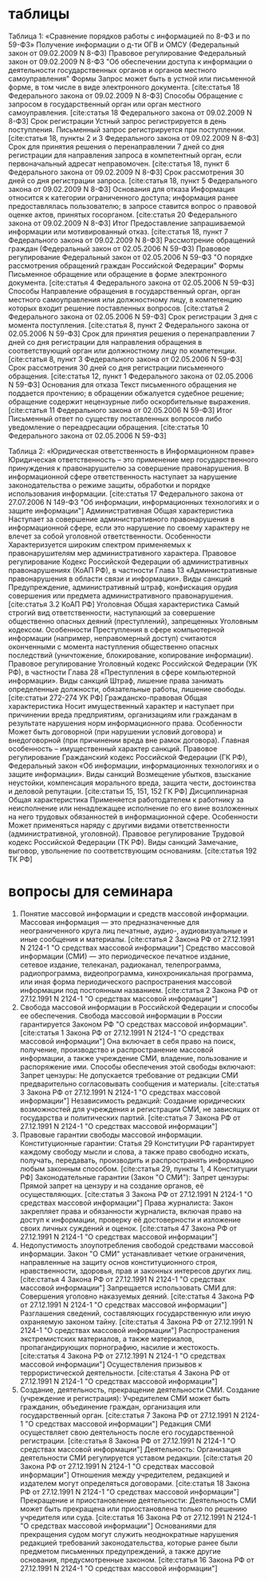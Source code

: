 # таблицы
Таблица 1: «Сравнение порядков работы с информацией по 8-ФЗ и по 59-ФЗ»
 Получение информации о д-ти ОГВ и ОМСУ (Федеральный закон от 09.02.2009 N 8-ФЗ)
  Правовое регулирование
   Федеральный закон от 09.02.2009 N 8-ФЗ "Об обеспечении доступа к информации о деятельности государственных органов и органов местного самоуправления"
  Формы
   Запрос может быть в устной или письменной форме, в том числе в виде электронного документа. [cite:статья 18 Федерального закона от 09.02.2009 N 8-ФЗ]
  Способы
   Обращение с запросом в государственный орган или орган местного самоуправления. [cite:статья 18 Федерального закона от 09.02.2009 N 8-ФЗ]
  Срок регистрации
   Устный запрос регистрируется в день поступления. Письменный запрос регистрируется при поступлении. [cite:статья 18, пункты 2 и 3 Федерального закона от 09.02.2009 N 8-ФЗ]
  Срок для принятия решения о перенаправлении
   7 дней со дня регистрации для направления запроса в компетентный орган, если первоначальный адресат неправомочен. [cite:статья 18, пункт 6 Федерального закона от 09.02.2009 N 8-ФЗ]
  Срок рассмотрения
   30 дней со дня регистрации запроса. [cite:статья 18, пункт 5 Федерального закона от 09.02.2009 N 8-ФЗ]
  Основания для отказа
   Информация относится к категории ограниченного доступа; информация ранее предоставлялась пользователю; в запросе ставится вопрос о правовой оценке актов, принятых госорганом. [cite:статья 20 Федерального закона от 09.02.2009 N 8-ФЗ]
  Итог
   Предоставление запрашиваемой информации или мотивированный отказ. [cite:статья 18, пункт 7 Федерального закона от 09.02.2009 N 8-ФЗ]
 Рассмотрение обращений граждан (Федеральный закон от 02.05.2006 N 59-ФЗ)
  Правовое регулирование
   Федеральный закон от 02.05.2006 N 59-ФЗ "О порядке рассмотрения обращений граждан Российской Федерации"
  Формы
   Письменное обращение или обращение в форме электронного документа. [cite:статья 4 Федерального закона от 02.05.2006 N 59-ФЗ]
  Способы
   Направление обращения в государственный орган, орган местного самоуправления или должностному лицу, в компетенцию которых входит решение поставленных вопросов. [cite:статья 2 Федерального закона от 02.05.2006 N 59-ФЗ]
  Срок регистрации
   3 дня с момента поступления. [cite:статья 8, пункт 2 Федерального закона от 02.05.2006 N 59-ФЗ]
  Срок для принятия решения о перенаправлении
   7 дней со дня регистрации для направления обращения в соответствующий орган или должностному лицу по компетенции. [cite:статья 8, пункт 3 Федерального закона от 02.05.2006 N 59-ФЗ]
  Срок рассмотрения
   30 дней со дня регистрации письменного обращения. [cite:статья 12, пункт 1 Федерального закона от 02.05.2006 N 59-ФЗ]
  Основания для отказа
   Текст письменного обращения не поддается прочтению; в обращении обжалуется судебное решение; обращение содержит нецензурные либо оскорбительные выражения. [cite:статья 11 Федерального закона от 02.05.2006 N 59-ФЗ]
  Итог
   Письменный ответ по существу поставленных вопросов либо уведомление о переадресации обращения. [cite:статья 10 Федерального закона от 02.05.2006 N 59-ФЗ]

Таблица 2: «Юридическая ответственность в Информационном праве»
 Юридическая ответственность – это применение мер государственного принуждения к правонарушителю за совершение правонарушения. В информационной сфере ответственность наступает за нарушение законодательства о режиме защиты, обработки и порядке использования информации. [cite:статья 17 Федерального закона от 27.07.2006 N 149-ФЗ "Об информации, информационных технологиях и о защите информации"]
 Административная
  Общая характеристика
   Наступает за совершение административного правонарушения в информационной сфере, если это нарушение по своему характеру не влечет за собой уголовной ответственности.
  Особенности
   Характеризуется широким спектром применяемых к правонарушителям мер административного характера.
  Правовое регулирование
   Кодекс Российской Федерации об административных правонарушениях (КоАП РФ), в частности Глава 13 «Административные правонарушения в области связи и информации».
  Виды санкций
   Предупреждение, административный штраф, конфискация орудия совершения или предмета административного правонарушения. [cite:статья 3.2 КоАП РФ]
 Уголовная
  Общая характеристика
   Самый строгий вид ответственности, наступающий за совершение общественно опасных деяний (преступлений), запрещенных Уголовным кодексом.
  Особенности
   Преступления в сфере компьютерной информации (например, неправомерный доступ) считаются оконченными с момента наступления общественно опасных последствий (уничтожение, блокирование, копирование информации).
  Правовое регулирование
   Уголовный кодекс Российской Федерации (УК РФ), в частности Глава 28 «Преступления в сфере компьютерной информации».
  Виды санкций
   Штраф, лишение права занимать определенные должности, обязательные работы, лишение свободы. [cite:статьи 272-274 УК РФ]
 Гражданско-правовая
  Общая характеристика
   Носит имущественный характер и наступает при причинении вреда предприятиям, организациям или гражданам в результате нарушения норм информационного права.
  Особенности
   Может быть договорной (при нарушении условий договора) и внедоговорной (при причинении вреда вне рамок договора). Главная особенность – имущественный характер санкций.
  Правовое регулирование
   Гражданский кодекс Российской Федерации (ГК РФ), Федеральный закон «Об информации, информационных технологиях и о защите информации».
  Виды санкций
   Возмещение убытков, взыскание неустойки, компенсация морального вреда, защита чести, достоинства и деловой репутации. [cite:статьи 15, 151, 152 ГК РФ]
 Дисциплинарная
  Общая характеристика
   Применяется работодателем к работнику за неисполнение или ненадлежащее исполнение по его вине возложенных на него трудовых обязанностей в информационной сфере.
  Особенности
   Может применяться наряду с другими видами ответственности (административной, уголовной).
  Правовое регулирование
   Трудовой кодекс Российской Федерации (ТК РФ).
  Виды санкций
   Замечание, выговор, увольнение по соответствующим основаниям. [cite:статья 192 ТК РФ]
# вопросы для семинара
 1. Понятие массовой информации и средств массовой информации.
  Массовая информация — это предназначенные для неограниченного круга лиц печатные, аудио-, аудиовизуальные и иные сообщения и материалы. [cite:статья 2 Закона РФ от 27.12.1991 N 2124-1 "О средствах массовой информации"]
  Средство массовой информации (СМИ) — это периодическое печатное издание, сетевое издание, телеканал, радиоканал, телепрограмма, радиопрограмма, видеопрограмма, кинохроникальная программа, или иная форма периодического распространения массовой информации под постоянным названием. [cite:статья 2 Закона РФ от 27.12.1991 N 2124-1 "О средствах массовой информации"]
 2. Свобода массовой информации в Российской Федерации и способы ее обеспечения.
  Свобода массовой информации в России гарантируется Законом РФ "О средствах массовой информации". [cite:статья 1 Закона РФ от 27.12.1991 N 2124-1 "О средствах массовой информации"] Она включает в себя право на поиск, получение, производство и распространение массовой информации, а также учреждение СМИ, владение, пользование и распоряжение ими.
  Способы обеспечения этой свободы включают:
   Запрет цензуры: Не допускается требование от редакции СМИ предварительно согласовывать сообщения и материалы. [cite:статья 3 Закона РФ от 27.12.1991 N 2124-1 "О средствах массовой информации"]
   Независимость редакций: Создание юридических возможностей для учреждения и регистрации СМИ, не зависящих от государства и политических партий. [cite:статья 7 Закона РФ от 27.12.1991 N 2124-1 "О средствах массовой информации"]
 3. Правовые гарантии свободы массовой информации.
  Конституционные гарантии: Статья 29 Конституции РФ гарантирует каждому свободу мысли и слова, а также право свободно искать, получать, передавать, производить и распространять информацию любым законным способом. [cite:статья 29, пункты 1, 4 Конституции РФ]
  Законодательные гарантии (Закон "О СМИ"):
   Запрет цензуры: Прямой запрет на цензуру и на создание органов, её осуществляющих. [cite:статья 3 Закона РФ от 27.12.1991 N 2124-1 "О средствах массовой информации"]
   Права журналиста: Закон закрепляет права и обязанности журналиста, включая право на доступ к информации, проверку её достоверности и изложение своих личных суждений и оценок. [cite:статья 47 Закона РФ от 27.12.1991 N 2124-1 "О средствах массовой информации"]
 4. Недопустимость злоупотребления свободой средствами массовой информации.
  Закон "О СМИ" устанавливает четкие ограничения, направленные на защиту основ конституционного строя, нравственности, здоровья, прав и законных интересов других лиц. [cite:статья 4 Закона РФ от 27.12.1991 N 2124-1 "О средствах массовой информации"]
  Запрещается использовать СМИ для:
   Совершения уголовно наказуемых деяний. [cite:статья 4 Закона РФ от 27.12.1991 N 2124-1 "О средствах массовой информации"]
   Разглашения сведений, составляющих государственную или иную охраняемую законом тайну. [cite:статья 4 Закона РФ от 27.12.1991 N 2124-1 "О средствах массовой информации"]
   Распространения экстремистских материалов, а также материалов, пропагандирующих порнографию, насилие и жестокость. [cite:статья 4 Закона РФ от 27.12.1991 N 2124-1 "О средствах массовой информации"]
   Осуществления призывов к террористической деятельности. [cite:статья 4 Закона РФ от 27.12.1991 N 2124-1 "О средствах массовой информации"]
 5. Создание, деятельность, прекращение деятельности СМИ.
  Создание (учреждение и регистрация):
   Учредителем СМИ может быть гражданин, объединение граждан, организация или государственный орган. [cite:статья 7 Закона РФ от 27.12.1991 N 2124-1 "О средствах массовой информации"]
   Редакция СМИ осуществляет свою деятельность после его государственной регистрации. [cite:статья 8 Закона РФ от 27.12.1991 N 2124-1 "О средствах массовой информации"]
  Деятельность:
   Организация деятельности СМИ регулируется уставом редакции. [cite:статья 20 Закона РФ от 27.12.1991 N 2124-1 "О средствах массовой информации"]
   Отношения между учредителем, редакцией и издателем могут определяться договорами. [cite:статья 18 Закона РФ от 27.12.1991 N 2124-1 "О средствах массовой информации"]
  Прекращение и приостановление деятельности:
   Деятельность СМИ может быть прекращена или приостановлена только по решению учредителя или суда. [cite:статья 16 Закона РФ от 27.12.1991 N 2124-1 "О средствах массовой информации"]
   Основаниями для прекращения судом могут служить неоднократные нарушения редакцией требований законодательства, которые ранее были предметом письменных предупреждений, а также другие основания, предусмотренные законом. [cite:статья 16 Закона РФ от 27.12.1991 N 2124-1 "О средствах массовой информации"]